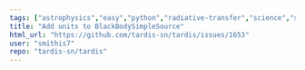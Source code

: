 ```yaml
---
tags: ["astrophysics","easy","python","radiative-transfer","science","supernova"]
title: "Add units to BlackBodySimpleSource"
html_url: "https://github.com/tardis-sn/tardis/issues/1653"
user: "smithis7"
repo: "tardis-sn/tardis"
---
```


